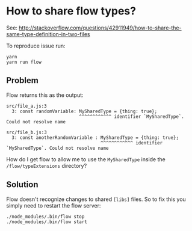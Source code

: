 # How to share flow types?

See: http://stackoverflow.com/questions/42911949/how-to-share-the-same-type-definition-in-two-files


To reproduce issue run:

```
yarn
yarn run flow
```

## Problem

Flow returns this as the output:

```
src/file_a.js:3
  3: const randomVariable: MySharedType = {thing: true};
                           ^^^^^^^^^^^^ identifier `MySharedType`. Could not resolve name

src/file_b.js:3
  3: const anotherRandomVariable : MySharedType = {thing: true};
                                   ^^^^^^^^^^^^ identifier `MySharedType`. Could not resolve name

```

How do I get flow to allow me to use the `MySharedType` inside the `/flow/typeExtensions` directory?


## Solution

Flow doesn't recognize changes to shared `[libs]` files. So to fix this you simply need to restart the flow server:

```
./node_modules/.bin/flow stop
./node_modules/.bin/flow start
```